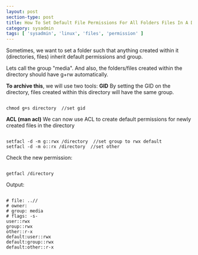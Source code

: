 ```yaml
---
layout: post
section-type: post
title: How To Set Default File Permissions For All Folders Files In A Directory
category: sysadmin
tags: [ 'sysadmin', 'linux', 'files', 'permission' ]
--- 
```


Sometimes, we want to set a folder such that anything created within it (directories, files) inherit default permissions and group.

Lets call the group "media". And also, the folders/files created within the directory should have g+rw automatically.

<strong>To archive this</strong>, we will use two tools:
<strong>GID</strong> By setting the GID on the directory, files created within this directory will have the same group.

<pre><code data-trim class="yaml">
chmod g+s directory  //set gid 
</code></pre>

<strong>ACL (man acl)</strong> We can now use ACL to create default permissions for newly created files in the directory

<pre><code data-trim class="yaml">
setfacl -d -m g::rwx /directory  //set group to rwx default 
setfacl -d -m o::rx /directory  //set other
</code></pre>

Check the new permission:
<pre><code data-trim class="yaml">
getfacl /directory
</code></pre>

Output:
<pre><code data-trim class="yaml">
# file: ../<directory>/
# owner: <user>
# group: media
# flags: -s-
user::rwx
group::rwx
other::r-x
default:user::rwx
default:group::rwx
default:other::r-x
</code></pre>


